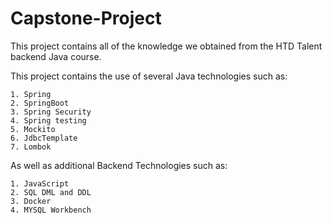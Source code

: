 # Capstone-Project
This project contains all of the knowledge we obtained from the HTD Talent backend Java course. 

This project contains the use of several Java technologies such as:

    1. Spring
    2. SpringBoot
    3. Spring Security
    4. Spring testing
    5. Mockito
    6. JdbcTemplate
    7. Lombok

As well as additional Backend Technologies such as:

    1. JavaScript
    2. SQL DML and DDL
    3. Docker
    4. MYSQL Workbench